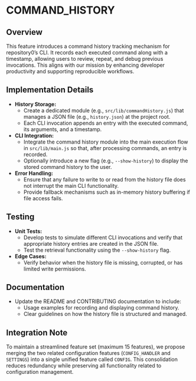 # COMMAND_HISTORY

## Overview
This feature introduces a command history tracking mechanism for repository0’s CLI. It records each executed command along with a timestamp, allowing users to review, repeat, and debug previous invocations. This aligns with our mission by enhancing developer productivity and supporting reproducible workflows.

## Implementation Details
- **History Storage:**
  - Create a dedicated module (e.g., `src/lib/commandHistory.js`) that manages a JSON file (e.g., `history.json`) at the project root.
  - Each CLI invocation appends an entry with the executed command, its arguments, and a timestamp.
- **CLI Integration:**
  - Integrate the command history module into the main execution flow in `src/lib/main.js` so that, after processing commands, an entry is recorded.
  - Optionally introduce a new flag (e.g., `--show-history`) to display the stored command history to the user.
- **Error Handling:**
  - Ensure that any failure to write to or read from the history file does not interrupt the main CLI functionality.
  - Provide fallback mechanisms such as in-memory history buffering if file access fails.

## Testing
- **Unit Tests:**
  - Develop tests to simulate different CLI invocations and verify that appropriate history entries are created in the JSON file.
  - Test the retrieval functionality using the `--show-history` flag.
- **Edge Cases:**
  - Verify behavior when the history file is missing, corrupted, or has limited write permissions.

## Documentation
- Update the README and CONTRIBUTING documentation to include:
  - Usage examples for recording and displaying command history.
  - Clear guidelines on how the history file is structured and managed.

## Integration Note
To maintain a streamlined feature set (maximum 15 features), we propose merging the two related configuration features (`CONFIG_HANDLER` and `SETTINGS`) into a single unified feature called `CONFIG`. This consolidation reduces redundancy while preserving all functionality related to configuration management.
